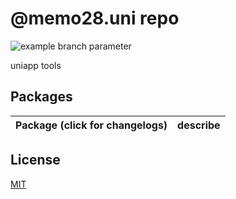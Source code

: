 <!--
 * @Author: 邱狮杰
 * @Date: 2023-03-09 11:53:37
 * @LastEditTime: 2023-12-14 14:24:37
 * @Description: 
 * @FilePath: /uniRepo/README.md
-->

# @memo28.uni repo

![example branch parameter](https://github.com/github/docs/actions/workflows/main.yml/badge.svg?branch=main)

uniapp tools



## Packages

| Package (click for changelogs)                        | describe                               |
| ----------------------------------------------------- | :------------------------------------- |

## License

[MIT](LICENSE)
